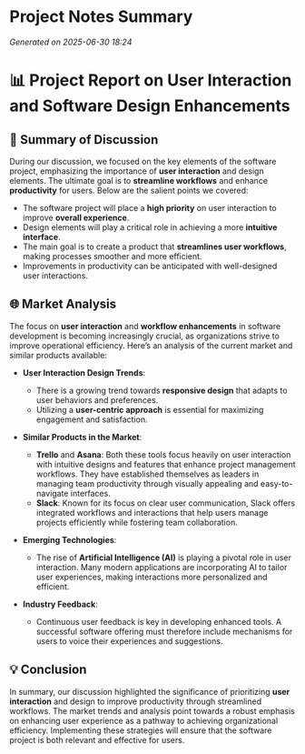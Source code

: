 # Project Notes Summary

*Generated on 2025-06-30 18:24*

# 📊 **Project Report on User Interaction and Software Design Enhancements**

## 📝 **Summary of Discussion**

During our discussion, we focused on the key elements of the software project, emphasizing the importance of **user interaction** and design elements. The ultimate goal is to **streamline workflows** and enhance **productivity** for users. Below are the salient points we covered:

- The software project will place a **high priority** on user interaction to improve **overall experience**.
- Design elements will play a critical role in achieving a more **intuitive interface**.
- The main goal is to create a product that **streamlines user workflows**, making processes smoother and more efficient.
- Improvements in productivity can be anticipated with well-designed user interactions.

## 🌐 **Market Analysis**

The focus on **user interaction** and **workflow enhancements** in software development is becoming increasingly crucial, as organizations strive to improve operational efficiency. Here’s an analysis of the current market and similar products available:

- **User Interaction Design Trends**: 
  - There is a growing trend towards **responsive design** that adapts to user behaviors and preferences.
  - Utilizing a **user-centric approach** is essential for maximizing engagement and satisfaction.

- **Similar Products in the Market**: 
  - **Trello** and **Asana**: Both these tools focus heavily on user interaction with intuitive designs and features that enhance project management workflows. They have established themselves as leaders in managing team productivity through visually appealing and easy-to-navigate interfaces.
  - **Slack**: Known for its focus on clear user communication, Slack offers integrated workflows and interactions that help users manage projects efficiently while fostering team collaboration.
  
- **Emerging Technologies**: 
  - The rise of **Artificial Intelligence (AI)** is playing a pivotal role in user interaction. Many modern applications are incorporating AI to tailor user experiences, making interactions more personalized and efficient.

- **Industry Feedback**: 
  - Continuous user feedback is key in developing enhanced tools. A successful software offering must therefore include mechanisms for users to voice their experiences and suggestions.

## 💡 **Conclusion**

In summary, our discussion highlighted the significance of prioritizing **user interaction** and design to improve productivity through streamlined workflows. The market trends and analysis point towards a robust emphasis on enhancing user experience as a pathway to achieving organizational efficiency. Implementing these strategies will ensure that the software project is both relevant and effective for users.